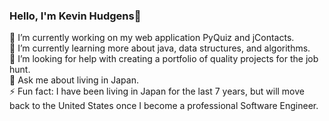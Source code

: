 ### Hello, I'm Kevin Hudgens👋


🔭 I’m currently working on my web application PyQuiz and jContacts.  
🌱 I’m currently learning more about java, data structures, and algorithms.  
🤔 I’m looking for help with creating a portfolio of quality projects for the job hunt.  
💬 Ask me about living in Japan.   
⚡ Fun fact: I have been living in Japan for the last 7 years, but will move back to the United States once I become a professional Software Engineer.  
